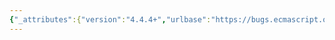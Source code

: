 ```yaml
---
{"_attributes":{"version":"4.4.4+","urlbase":"https://bugs.ecmascript.org/","maintainer":"dherman@mozilla.com"},"bug":{"bug_id":4482,"creation_ts":"2015-08-21 14:10:00 -0700","short_desc":"13.6.2 ContainsDuplicateLabels: Bad variable name","delta_ts":"2015-10-04 17:20:24 -0700","product":"ECMA-262 Edition 6","component":"editorial issues","version":"unspecified","rep_platform":"All","op_sys":"All","bug_status":"RESOLVED","resolution":"FIXED","priority":"Normal","bug_severity":"normal","everconfirmed":true,"reporter":{"uid":"andrebargull","name":"André Bargull"},"assigned_to":{"uid":"allen","name":"Allen Wirfs-Brock"},"cc":"brterlso","long_desc":[{"commentid":14642,"comment_count":0,"who":{"uid":"andrebargull","name":"André Bargull"},"bug_when":"2015-08-21 14:10:00 -0700","thetext":"13.6.2 Static Semantics: ContainsDuplicateLabels\n\nIfStatement : if ( Expression ) Statement else Statement\n\n\nRename \"hasUndefinedLabels\" to \"hasDuplicates\"."},{"commentid":14792,"comment_count":1,"who":{"uid":"brterlso","name":"Brian Terlson"},"bug_when":"2015-10-04 17:20:24 -0700","thetext":"Fixed in ES2016 Draft."}]}}
---
```

